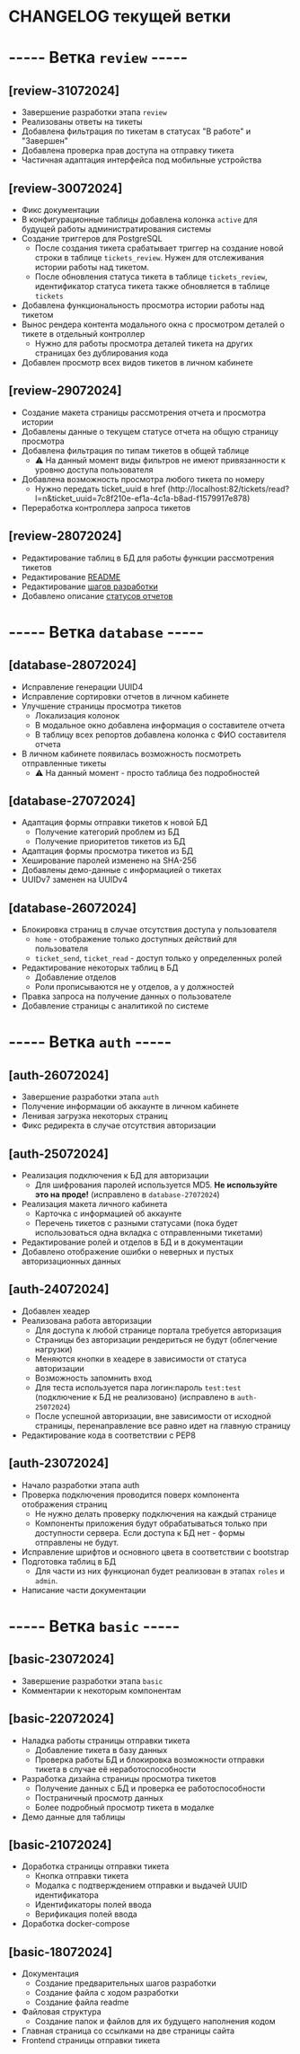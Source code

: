 # CHANGELOG текущей ветки

# ----- Ветка `review` -----
## [review-31072024]
- Завершение разработки этапа `review`
- Реализованы ответы на тикеты
- Добавлена фильтрация по тикетам в статусах "В работе" и "Завершен"
- Добавлена проверка прав доступа на отправку тикета
- Частичная адаптация интерфейса под мобильные устройства

## [review-30072024]
- Фикс документации
- В конфигурационные таблицы добавлена колонка `active` для будущей работы администратирования системы
- Создание триггеров для PostgreSQL
    - После создания тикета срабатывает триггер на создание новой строки в таблице `tickets_review`. Нужен для отслеживания истории работы над тикетом.
    - После обновления статуса тикета в таблице `tickets_review`, идентификатор статуса тикета также обновляется в таблице `tickets` 
- Добавлена функциональность просмотра истории работы над тикетом
- Вынос рендера контента модального окна с просмотром деталей о тикете в отдельный контроллер
    - Нужно для работы просмотра деталей тикета на других страницах без дублирования кода
- Добавлен просмотр всех видов тикетов в личном кабинете


## [review-29072024]
- Создание макета страницы рассмотрения отчета и просмотра истории
- Добавлены данные о текущем статусе отчета на общую страницу просмотра
- Добавлена фильтрация по типам тикетов в общей таблице
    - ⚠️ На данный момент виды фильтров не имеют привязанности к уровню доступа пользователя
- Добавлена возможность просмотра любого тикета по номеру
    - Нужно передать ticket_uuid в href (http://localhost:82/tickets/read?l=n&ticket_uuid=7c8f210e-ef1a-4c1a-b8ad-f1579917e878)
- Переработка контроллера запроса тикетов

## [review-28072024]
- Редактирование таблиц в БД для работы функции рассмотрения тикетов
- Редактирование [README](./README.md)
- Редактирование [шагов разработки](./DEV_STEPS.md)
- Добавлено описание [статусов отчетов](./temp_access/STATUSES.md)


# ----- Ветка `database` -----
## [database-28072024]
- Исправление генерации UUID4
- Исправление сортировки отчетов в личном кабинете
- Улучшение страницы просмотра тикетов
    - Локализация колонок
    - В модальное окно добавлена информация о составителе отчета
    - В таблицу всех репортов добавлена колонка с ФИО составителя отчета
- В личном кабинете появилась возможность посмотреть отправленные тикеты
    - ⚠️ На данный момент - просто таблица без подробностей

## [database-27072024]
- Адаптация формы отправки тикетов к новой БД
    - Получение категорий проблем из БД
    - Получение приоритетов тикетов из БД
- Адаптация формы просмотра тикетов из БД
- Хеширование паролей изменено на SHA-256
- Добавлены демо-данные с информацией о тикетах
- UUIDv7 заменен на UUIDv4

## [database-26072024]
- Блокировка страниц в случае отсутствия доступа у пользователя
    - `home` - отображение только доступных действий для пользователя
    - `ticket_send`, `ticket_read` - доступ только у определенных ролей
- Редактирование некоторых таблиц в БД
    - Добавление отделов
    - Роли прописываются не у отделов, а у должностей
- Правка запроса на получение данных о пользователе
- Добавление страницы с аналитикой по системе


# ----- Ветка `auth` -----
## [auth-26072024]
- Завершение разработки этапа `auth`
- Получение информации об аккаунте в личном кабинете
- Ленивая загрузка некоторых страниц
- Фикс редиректа в случае отсутствия авторизации

## [auth-25072024]
- Реализация подключения к БД для авторизации
    - Для шифрования паролей используется MD5. **Не используйте это на проде!** (исправлено в `database-27072024`)
- Реализация макета личного кабинета
    - Карточка с информацией об аккаунте
    - Перечень тикетов с разными статусами (пока будет использоваться одна вкладка с отправленными тикетами)
- Редактирование ролей и отделов в БД и в документации
- Добавлено отображение ошибки о неверных и пустых авторизационных данных

## [auth-24072024]
- Добавлен хеадер
- Реализована работа авторизации
    - Для доступа к любой странице портала требуется авторизация
    - Страницы без авторизации рендериться не будут (облегчение нагрузки)
    - Меняются кнопки в хеадере в зависимости от статуса авторизации
    - Возможность запомнить вход
    - Для теста используется пара логин:пароль `test:test` (подключение к БД не реализовано) (исправлено в `auth-25072024`)
    - После успешной авторизации, вне зависимости от исходной страницы, перенаправление все равно идет на главную страницу
- Редактирование кода в соответствии с PEP8

## [auth-23072024]
- Начало разработки этапа auth
- Проверка подключения проводится поверх компонента отображения страниц
    - Не нужно делать проверку подключения на каждый странице
    - Компоненты приложения будут обрабатываться только при доступности сервера. Если доступа к БД нет - формы отправлены не будут.
- Исправление шрифтов и основного цвета в соответствии с bootstrap
- Подготовка таблиц в БД
    - Для части из них функционал будет реализован в этапах `roles` и `admin`. 
- Написание части документации


# ----- Ветка `basic` -----
## [basic-23072024]
- Завершение разработки этапа `basic`
- Комментарии к некоторым компонентам

## [basic-22072024]
- Наладка работы страницы отправки тикета 
    - Добавление тикета в базу данных
    - Проверка работы БД и блокировка возможности отправки тикета в случае её неработоспособности
- Разработка дизайна страницы просмотра тикетов
    - Получение данных с БД и проверка ее работоспособности
    - Постраничный просмотр данных
    - Более подробный просмотр тикета в модалке
- Демо данные для таблицы

## [basic-21072024]
- Доработка страницы отправки тикета
    - Кнопка отправки тикета
    - Модалка с подтверждением отправки и выдачей UUID идентификатора
    - Идентификаторы полей ввода
    - Верификация полей ввода
- Доработка docker-compose

## [basic-18072024]
- Документация
    - Создание предварительных шагов разработки
    - Создание файла с ходом разработки
    - Создание файла readme
- Файловая структура
    - Создание папок и файлов для их будущего наполнения кодом
- Главная страница со ссылками на две страницы сайта
- Frontend страницы отправки тикета